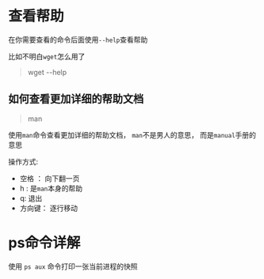 # 查看帮助
在你需要查看的命令后面使用`--help`查看帮助

比如不明白`wget`怎么用了

> wget --help

## 如何查看更加详细的帮助文档
> man

使用`man`命令查看更加详细的帮助文档， `man`不是男人的意思， 而是`manual`手册的意思

操作方式:
* 空格 ： 向下翻一页
* h : 是`man`本身的帮助
* q: 退出
* 方向键： 逐行移动


# ps命令详解
使用 `ps aux` 命令打印一张当前进程的快照

